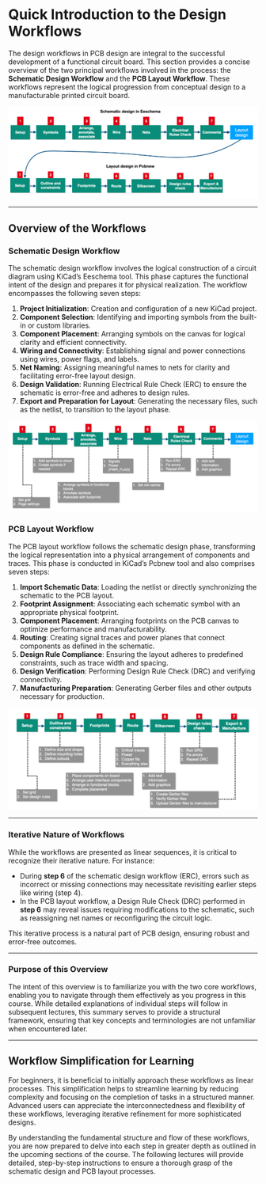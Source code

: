 # Quick Introduction to the Design Workflows

The design workflows in PCB design are integral to the successful development of a functional circuit board. This section provides a concise overview of the two principal workflows involved in the process: the **Schematic Design Workflow** and the **PCB Layout Workflow**. These workflows represent the logical progression from conceptual design to a manufacturable printed circuit board.

![alt text](./images/pcb_design_workflow.png)

---

## **Overview of the Workflows**

### **Schematic Design Workflow**
The schematic design workflow involves the logical construction of a circuit diagram using KiCad’s Eeschema tool. This phase captures the functional intent of the design and prepares it for physical realization. The workflow encompasses the following seven steps:
1. **Project Initialization**: Creation and configuration of a new KiCad project.
2. **Component Selection**: Identifying and importing symbols from the built-in or custom libraries.
3. **Component Placement**: Arranging symbols on the canvas for logical clarity and efficient connectivity.
4. **Wiring and Connectivity**: Establishing signal and power connections using wires, power flags, and labels.
5. **Net Naming**: Assigning meaningful names to nets for clarity and facilitating error-free layout design.
6. **Design Validation**: Running Electrical Rule Check (ERC) to ensure the schematic is error-free and adheres to design rules.
7. **Export and Preparation for Layout**: Generating the necessary files, such as the netlist, to transition to the layout phase.

![alt text](./images/schematic_design_workflow.png)


### **PCB Layout Workflow**
The PCB layout workflow follows the schematic design phase, transforming the logical representation into a physical arrangement of components and traces. This phase is conducted in KiCad’s Pcbnew tool and also comprises seven steps:
1. **Import Schematic Data**: Loading the netlist or directly synchronizing the schematic to the PCB layout.
2. **Footprint Assignment**: Associating each schematic symbol with an appropriate physical footprint.
3. **Component Placement**: Arranging footprints on the PCB canvas to optimize performance and manufacturability.
4. **Routing**: Creating signal traces and power planes that connect components as defined in the schematic.
5. **Design Rule Compliance**: Ensuring the layout adheres to predefined constraints, such as trace width and spacing.
6. **Design Verification**: Performing Design Rule Check (DRC) and verifying connectivity.
7. **Manufacturing Preparation**: Generating Gerber files and other outputs necessary for production.

![alt text](./images/pcb_layout_workflow.png)

---

### **Iterative Nature of Workflows**

While the workflows are presented as linear sequences, it is critical to recognize their iterative nature. For instance:
- During **step 6** of the schematic design workflow (ERC), errors such as incorrect or missing connections may necessitate revisiting earlier steps like wiring (step 4).
- In the PCB layout workflow, a Design Rule Check (DRC) performed in **step 6** may reveal issues requiring modifications to the schematic, such as reassigning net names or reconfiguring the circuit logic.

This iterative process is a natural part of PCB design, ensuring robust and error-free outcomes.

---

### **Purpose of this Overview**
The intent of this overview is to familiarize you with the two core workflows, enabling you to navigate through them effectively as you progress in this course. While detailed explanations of individual steps will follow in subsequent lectures, this summary serves to provide a structural framework, ensuring that key concepts and terminologies are not unfamiliar when encountered later.

---

## **Workflow Simplification for Learning**
For beginners, it is beneficial to initially approach these workflows as linear processes. This simplification helps to streamline learning by reducing complexity and focusing on the completion of tasks in a structured manner. Advanced users can appreciate the interconnectedness and flexibility of these workflows, leveraging iterative refinement for more sophisticated designs.

By understanding the fundamental structure and flow of these workflows, you are now prepared to delve into each step in greater depth as outlined in the upcoming sections of the course. The following lectures will provide detailed, step-by-step instructions to ensure a thorough grasp of the schematic design and PCB layout processes.